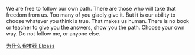 We are free to follow our own path. There are those who will take that freedom from us. Too many of you gladly give it. But it is our ability to choose whatever you think is true. That makes us human. There is no book or teacher to give you the answers, show you the path. Choose your own way. Do not follow me, or anyone else.

[为什么我推荐 Elpass](https://inengch.github.io/elpass)
